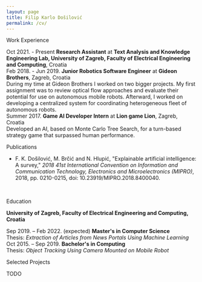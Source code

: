```yaml
---
layout: page
title: Filip Karlo Došilović
permalink: /cv/
---
```


<!-- <link rel="stylesheet" type="text/css" href="style.css" /> -->

<p class="h2 underline">Work Experience</p>

<div class="experience-entry">
<span class="entry-date">Oct 2021. - Present</span>
<span class="entry-description"><strong>Research Assistant</strong> at <strong>Text Analysis and
Knowledge Engineering Lab, University of Zagreb, Faculty of Electrical
Engineering and Computing</strong>, Croatia</span>
</div>

<div class="experience-entry">
<span class="entry-date">Feb 2018. - Jun 2019.</span>
<span class="entry-description"><strong>Junior Robotics Software Engineer</strong> at <strong>Gideon Brothers</strong>, Zagreb, Croatia
<br />During my time at Gideon Brothers I worked on two bigger projects.
My first assignment was to review optical flow approaches and evaluate their
potential for use on autonomous mobile robots. Afterward, I worked on developing
a centralized system for coordinating heterogeneous fleet of autonomous robots.
</span>

</div>

<div class="experience-entry">
<span class="entry-date">Summer 2017.</span>
<span class="entry-description"><strong>Game AI Developer Intern</strong> at <strong>Lion game Lion</strong>, Zagreb, Croatia
<br /> Developed an AI, based on Monte Carlo Tree Search, for a turn-based
strategy game that surpassed human performance.
</span>
</div>

<p class="h2 underline">Publications</p>

- F. K. Došilović, M. Brčić and N. Hlupić, "Explainable artificial intelligence: A survey," *2018 41st International Convention on Information and Communication Technology, Electronics and Microelectronics (MIPRO)*, 2018, pp. 0210-0215, doi: 10.23919/MIPRO.2018.8400040.

<br />

<p class="h2 underline">Education</p>

<span><strong>University of Zagreb, Faculty of Electrical Engineering and Computing, Croatia</strong></span>

<div class="experience-entry">
<span class="entry-date">Sep 2019. – Feb 2022. (expected)</span>
<span class="entry-description">
    <strong>Master's in Computer Science</strong><br />
    Thesis: <em>Extraction of Articles from News Portals Using Machine Learning</em>
    <!-- Relevant courses: <em>Linear Algebra</em>, <em>Stochastic Processes</em>,
    <br /> <em>Machine Learning</em>, <em>Deep Learning</em> -->
</span>
</div>

<div class="experience-entry">
<span class="entry-date">Oct 2015. – Sep 2019.</span>
<span class="entry-description">
    <strong>Bachelor's in Computing</strong><br />
    Thesis: <em>Object Tracking Using Camera Mounted on Mobile Robot</em>
    <!-- Relevant courses: <em>Calculus I</em>, <em>II</em> and <em>III</em>, <em>Probability and Statistics</em>,
    <br /> <em>Statistical Data Analysis</em>, <em>Artificial Intelligence</em> -->
</span>
</div>

<p class="h2 underline">Selected Projects</p>

TODO
